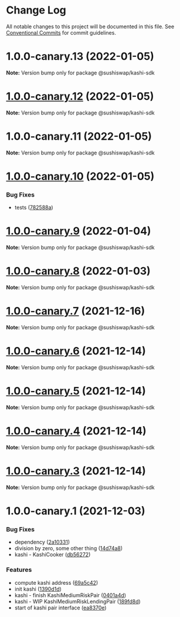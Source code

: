 # Change Log

All notable changes to this project will be documented in this file.
See [Conventional Commits](https://conventionalcommits.org) for commit guidelines.

# 1.0.0-canary.13 (2022-01-05)

**Note:** Version bump only for package @sushiswap/kashi-sdk





# [1.0.0-canary.12](https://github.com/sushiswap/sdk/compare/@sushiswap/kashi-sdk@1.0.0-canary.11...@sushiswap/kashi-sdk@1.0.0-canary.12) (2022-01-05)

**Note:** Version bump only for package @sushiswap/kashi-sdk





# 1.0.0-canary.11 (2022-01-05)

**Note:** Version bump only for package @sushiswap/kashi-sdk





# [1.0.0-canary.10](https://github.com/sushiswap/sdk/compare/@sushiswap/kashi-sdk@1.0.0-canary.9...@sushiswap/kashi-sdk@1.0.0-canary.10) (2022-01-05)


### Bug Fixes

* tests ([782588a](https://github.com/sushiswap/sdk/commit/782588a4dc655756f0a25113fc6c83dfde0cc8de))





# [1.0.0-canary.9](https://github.com/sushiswap/sdk/compare/@sushiswap/kashi-sdk@1.0.0-canary.8...@sushiswap/kashi-sdk@1.0.0-canary.9) (2022-01-04)

**Note:** Version bump only for package @sushiswap/kashi-sdk





# [1.0.0-canary.8](https://github.com/sushiswap/sdk/compare/@sushiswap/kashi-sdk@1.0.0-canary.7...@sushiswap/kashi-sdk@1.0.0-canary.8) (2022-01-03)

**Note:** Version bump only for package @sushiswap/kashi-sdk





# [1.0.0-canary.7](https://github.com/sushiswap/sdk/compare/@sushiswap/kashi-sdk@1.0.0-canary.6...@sushiswap/kashi-sdk@1.0.0-canary.7) (2021-12-16)

**Note:** Version bump only for package @sushiswap/kashi-sdk





# [1.0.0-canary.6](https://github.com/sushiswap/sdk/compare/@sushiswap/kashi-sdk@1.0.0-canary.5...@sushiswap/kashi-sdk@1.0.0-canary.6) (2021-12-14)

**Note:** Version bump only for package @sushiswap/kashi-sdk





# [1.0.0-canary.5](https://github.com/sushiswap/sdk/compare/@sushiswap/kashi-sdk@1.0.0-canary.4...@sushiswap/kashi-sdk@1.0.0-canary.5) (2021-12-14)

**Note:** Version bump only for package @sushiswap/kashi-sdk





# [1.0.0-canary.4](https://github.com/sushiswap/sdk/compare/@sushiswap/kashi-sdk@1.0.0-canary.3...@sushiswap/kashi-sdk@1.0.0-canary.4) (2021-12-14)

**Note:** Version bump only for package @sushiswap/kashi-sdk





# [1.0.0-canary.3](https://github.com/sushiswap/sdk/compare/@sushiswap/kashi-sdk@1.0.0-canary.2...@sushiswap/kashi-sdk@1.0.0-canary.3) (2021-12-14)

**Note:** Version bump only for package @sushiswap/kashi-sdk





# 1.0.0-canary.1 (2021-12-03)


### Bug Fixes

* dependency ([2a10331](https://github.com/sushiswap/sdk/commit/2a1033147f74bf9c3e87dd6cc67453da7810066e))
* division by zero, some other thing ([14d74a8](https://github.com/sushiswap/sdk/commit/14d74a88660e39c317a40a399d0c8ecc4d998166))
* kashi - KashiCooker ([db56272](https://github.com/sushiswap/sdk/commit/db56272e19be1e7b52aae5e55240c23ae1628e6d))


### Features

* compute kashi address ([69a5c42](https://github.com/sushiswap/sdk/commit/69a5c42728a2447bd8c09ecaaa1c36f9acee1d48))
* init kashi ([1390d1d](https://github.com/sushiswap/sdk/commit/1390d1dc48c9869a9c447d844ca9a95e9ed732d3))
* kashi - finish KashiMediumRiskPair ([0401a4d](https://github.com/sushiswap/sdk/commit/0401a4d8411c40ce05062ab125f12770d02fc7a3))
* kashi - WIP KashiMediumRiskLendingPair ([189fd8d](https://github.com/sushiswap/sdk/commit/189fd8d1c8f5a346fae899becc031914011a6ecd))
* start of kashi pair interface ([ea8370e](https://github.com/sushiswap/sdk/commit/ea8370ef234538e3493244e44e7625fc6d5dd6f3))
